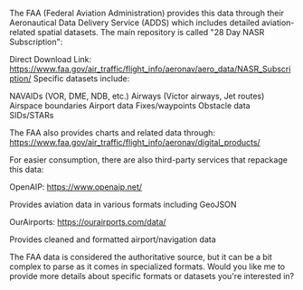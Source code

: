 The FAA (Federal Aviation Administration) provides this data through their Aeronautical Data Delivery Service (ADDS) which includes detailed aviation-related spatial datasets. The main repository is called "28 Day NASR Subscription":

Direct Download Link:
https://www.faa.gov/air_traffic/flight_info/aeronav/aero_data/NASR_Subscription/
Specific datasets include:

NAVAIDs (VOR, DME, NDB, etc.)
Airways (Victor airways, Jet routes)
Airspace boundaries
Airport data
Fixes/waypoints
Obstacle data
SIDs/STARs

The FAA also provides charts and related data through:
https://www.faa.gov/air_traffic/flight_info/aeronav/digital_products/

For easier consumption, there are also third-party services that repackage this data:

OpenAIP: https://www.openaip.net/

Provides aviation data in various formats including GeoJSON

OurAirports: https://ourairports.com/data/

Provides cleaned and formatted airport/navigation data

The FAA data is considered the authoritative source, but it can be a bit complex to parse as it comes in specialized formats. Would you like me to provide more details about specific formats or datasets you're interested in?
